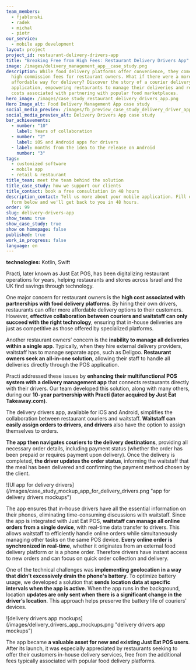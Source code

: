 ```yaml
---
team_members:
  - fjablonski
  - radek
  - michal
  - piotr
our_service:
  - mobile app development
layout: project
project_id: restaurant-delivery-drivers-app
title: "Breaking Free from High Fees: Restaurant Delivery Drivers App"
image: /images/delivery_management_app__case_study.png
description: While food delivery platforms offer convenience, they come with
  high commission fees for restaurant owners. What if there were a more
  affordable way for delivery? Discover the story of a courier delivery
  application, empowering restaurants to manage their deliveries and reduce the
  costs associated with partnering with popular food marketplaces.
hero_image: /images/case_study_restaurant_delivery_drivers_app.png
Hero Image_alt: Food Delivery Management App case study
social_media_previev: /images/fb_preview_case_study_delivery_driver_app.png
social_media_previev_alt: Delivery Drivers App case study
bar_achievements:
  - number: "10"
    label: Years of collaboration
  - number: "2"
    label: iOS and Android apps for drivers
  - label: months from the idea to the release on Android
    number: "3"
tags:
  - customized software
  - mobile app
  - retail & restaurant
title_team: meet the team behind the solution
title_case_study: how we support our clients
title_contact: book a free consultation in 48 hours
description_contact: Tell us more about your mobile application. Fill out the
  form below and we'll get back to you in 48 hours.
order: 99
slug: delivery-drivers-app
show_team: true
show_case_study: true
show on homepage: false
published: true
work_in_progress: false
language: en
---
```

<TitleWithIcon sectionTitle="technologies" titleIcon="/images/skills.svg" titleIconAlt="technologies" />

<Gallery images='[{"src":"/images/kotlin_new_stack_logo.svg","alt":"Kotlin"},{"src":"/images/swift_icon_stack.svg","alt":"Swift"}]' />

**technologies:** Kotlin, Swift

<TitleWithIcon sectionTitle="the problem: high costs associated with food delivery platform partnerships" titleIcon="/images/icon_title_about.svg" titleIconAlt="problem" />

Practi, later known as Just Eat POS, has been digitalizing restaurant operations for years, helping restaurants and stores across Israel and the UK find savings through technology.

One major concern for restaurant owners is the **high cost associated with partnerships with food delivery platforms**. By hiring their own drivers, restaurants can offer more affordable delivery options to their customers. However, **effective collaboration between couriers and waitstaff can only succeed with the right technology**, ensuring that in-house deliveries are just as competitive as those offered by specialized platforms.

Another restaurant owners’ concern is the **inability to manage all deliveries within a single app**. Typically, when they hire external delivery providers, waitstaff has to manage separate apps, such as Deligoo. **Restaurant owners seek an all-in-one solution**, allowing their staff to handle all deliveries directly through the POS application.

Practi addressed these issues by **enhancing their multifunctional POS system with a delivery management app** that connects restaurants directly with their drivers. Our team developed this solution, along with many others, during our **10-year partnership with Practi (later acquired by Just Eat Takeaway.com)**.

<TitleWithIcon sectionTitle="the solution: a delivery management system for internal restaurant use" titleIcon="/images/flag.png" titleIconAlt="the solution:" />

The delivery drivers app, available for iOS and Android, simplifies the collaboration between restaurant couriers and waitstaff. **Waitstaff can easily assign orders to drivers, and drivers** also have the option to assign themselves to orders. 

**The app then navigates couriers to the delivery destinations**, providing all necessary order details, including payment status (whether the order has been prepaid or requires payment upon delivery). Once the delivery is completed, **the driver updates the order status**, informing the waitstaff that the meal has been delivered and confirming the payment method chosen by the client.

<div className="image">![UI app for delivery drivers](/images/case_study_mockup_app_for_delivery_drivers.png "app for delivery drivers mockups")</div>

The app ensures that in-house drivers have all the essential information on their phones, eliminating time-consuming discussions with waitstaff. Since the app is integrated with Just Eat POS, **waitstaff can manage all online orders from a single device**, with real-time data transfer to drivers. This allows waitstaff to efficiently handle online orders while simultaneously managing other tasks on the same POS device. **Every online order is synchronized in real-time**, whether it originates from an external food delivery platform or is a phone order. Therefore drivers have instant access to new orders and can focus on quick order collection and delivery.

<TitleWithIcon sectionTitle="challenges: simple and effective UI in stressful situations and immense responsibility" titleIcon="/images/gearwheel.svg" titleIconAlt="challenge" />

One of the technical challenges was **implementing geolocation in a way that didn't excessively drain the phone's battery**. To optimize battery usage, we developed a solution that **sends location data at specific intervals when the app is active**. When the app runs in the background, location **updates are only sent when there is a significant change in the driver’s location**. This approach helps preserve the battery life of couriers' devices.

<div className="image">![delivery drivers app mockups](/images/delivery_drivers_app_mockups.png "delivery drivers app mockups")</div>

<TitleWithIcon sectionTitle="the results: restaurants less dependent on external food delivery providers" titleIcon="/images/icon_result_svg.svg" titleIconAlt="the results of the collaboration" />

The app became **a valuable asset for new and existing Just Eat POS users**. After its launch, it was especially appreciated by restaurants seeking to offer their customers in-house delivery services, free from the additional fees typically associated with popular food delivery platforms.